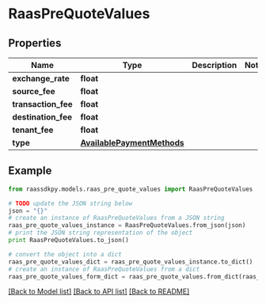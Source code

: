 # RaasPreQuoteValues


## Properties
Name | Type | Description | Notes
------------ | ------------- | ------------- | -------------
**exchange_rate** | **float** |  | 
**source_fee** | **float** |  | 
**transaction_fee** | **float** |  | 
**destination_fee** | **float** |  | 
**tenant_fee** | **float** |  | 
**type** | [**AvailablePaymentMethods**](AvailablePaymentMethods.md) |  | 

## Example

```python
from raassdkpy.models.raas_pre_quote_values import RaasPreQuoteValues

# TODO update the JSON string below
json = "{}"
# create an instance of RaasPreQuoteValues from a JSON string
raas_pre_quote_values_instance = RaasPreQuoteValues.from_json(json)
# print the JSON string representation of the object
print RaasPreQuoteValues.to_json()

# convert the object into a dict
raas_pre_quote_values_dict = raas_pre_quote_values_instance.to_dict()
# create an instance of RaasPreQuoteValues from a dict
raas_pre_quote_values_form_dict = raas_pre_quote_values.from_dict(raas_pre_quote_values_dict)
```
[[Back to Model list]](../README.md#documentation-for-models) [[Back to API list]](../README.md#documentation-for-api-endpoints) [[Back to README]](../README.md)


